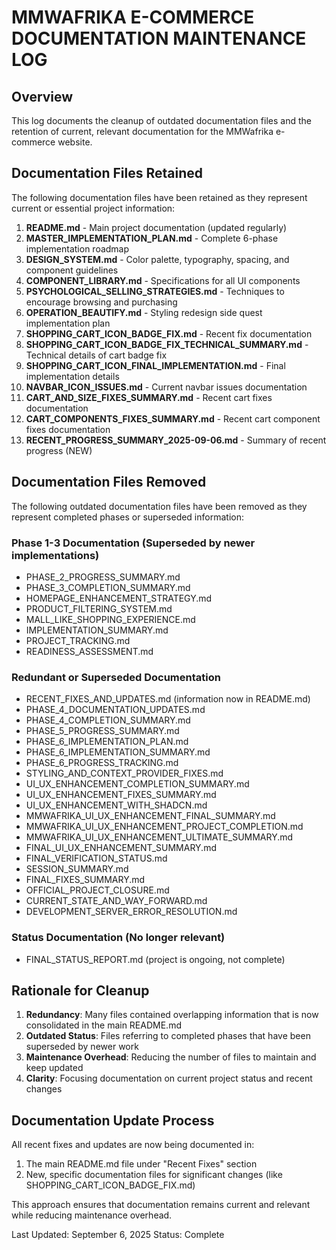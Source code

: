 # MMWAFRIKA E-COMMERCE DOCUMENTATION MAINTENANCE LOG

## Overview

This log documents the cleanup of outdated documentation files and the retention of current, relevant documentation for the MMWafrika e-commerce website.

## Documentation Files Retained

The following documentation files have been retained as they represent current or essential project information:

1. **README.md** - Main project documentation (updated regularly)
2. **MASTER_IMPLEMENTATION_PLAN.md** - Complete 6-phase implementation roadmap
3. **DESIGN_SYSTEM.md** - Color palette, typography, spacing, and component guidelines
4. **COMPONENT_LIBRARY.md** - Specifications for all UI components
5. **PSYCHOLOGICAL_SELLING_STRATEGIES.md** - Techniques to encourage browsing and purchasing
6. **OPERATION_BEAUTIFY.md** - Styling redesign side quest implementation plan
7. **SHOPPING_CART_ICON_BADGE_FIX.md** - Recent fix documentation
8. **SHOPPING_CART_ICON_BADGE_FIX_TECHNICAL_SUMMARY.md** - Technical details of cart badge fix
9. **SHOPPING_CART_ICON_FINAL_IMPLEMENTATION.md** - Final implementation details
10. **NAVBAR_ICON_ISSUES.md** - Current navbar issues documentation
11. **CART_AND_SIZE_FIXES_SUMMARY.md** - Recent cart fixes documentation
12. **CART_COMPONENTS_FIXES_SUMMARY.md** - Recent cart component fixes documentation
13. **RECENT_PROGRESS_SUMMARY_2025-09-06.md** - Summary of recent progress (NEW)

## Documentation Files Removed

The following outdated documentation files have been removed as they represent completed phases or superseded information:

### Phase 1-3 Documentation (Superseded by newer implementations)
- PHASE_2_PROGRESS_SUMMARY.md
- PHASE_3_COMPLETION_SUMMARY.md
- HOMEPAGE_ENHANCEMENT_STRATEGY.md
- PRODUCT_FILTERING_SYSTEM.md
- MALL_LIKE_SHOPPING_EXPERIENCE.md
- IMPLEMENTATION_SUMMARY.md
- PROJECT_TRACKING.md
- READINESS_ASSESSMENT.md

### Redundant or Superseded Documentation
- RECENT_FIXES_AND_UPDATES.md (information now in README.md)
- PHASE_4_DOCUMENTATION_UPDATES.md
- PHASE_4_COMPLETION_SUMMARY.md
- PHASE_5_PROGRESS_SUMMARY.md
- PHASE_6_IMPLEMENTATION_PLAN.md
- PHASE_6_IMPLEMENTATION_SUMMARY.md
- PHASE_6_PROGRESS_TRACKING.md
- STYLING_AND_CONTEXT_PROVIDER_FIXES.md
- UI_UX_ENHANCEMENT_COMPLETION_SUMMARY.md
- UI_UX_ENHANCEMENT_FIXES_SUMMARY.md
- UI_UX_ENHANCEMENT_WITH_SHADCN.md
- MMWAFRIKA_UI_UX_ENHANCEMENT_FINAL_SUMMARY.md
- MMWAFRIKA_UI_UX_ENHANCEMENT_PROJECT_COMPLETION.md
- MMWAFRIKA_UI_UX_ENHANCEMENT_ULTIMATE_SUMMARY.md
- FINAL_UI_UX_ENHANCEMENT_SUMMARY.md
- FINAL_VERIFICATION_STATUS.md
- SESSION_SUMMARY.md
- FINAL_FIXES_SUMMARY.md
- OFFICIAL_PROJECT_CLOSURE.md
- CURRENT_STATE_AND_WAY_FORWARD.md
- DEVELOPMENT_SERVER_ERROR_RESOLUTION.md

### Status Documentation (No longer relevant)
- FINAL_STATUS_REPORT.md (project is ongoing, not complete)

## Rationale for Cleanup

1. **Redundancy**: Many files contained overlapping information that is now consolidated in the main README.md
2. **Outdated Status**: Files referring to completed phases that have been superseded by newer work
3. **Maintenance Overhead**: Reducing the number of files to maintain and keep updated
4. **Clarity**: Focusing documentation on current project status and recent changes

## Documentation Update Process

All recent fixes and updates are now being documented in:
1. The main README.md file under "Recent Fixes" section
2. New, specific documentation files for significant changes (like SHOPPING_CART_ICON_BADGE_FIX.md)

This approach ensures that documentation remains current and relevant while reducing maintenance overhead.

Last Updated: September 6, 2025
Status: Complete